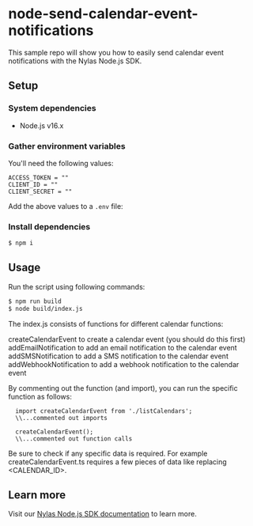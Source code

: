 # node-send-calendar-event-notifications

This sample repo will show you how to easily send calendar event notifications with the Nylas Node.js SDK.

## Setup

### System dependencies

- Node.js v16.x

### Gather environment variables

You'll need the following values:

```text
ACCESS_TOKEN = ""
CLIENT_ID = ""
CLIENT_SECRET = ""
```

Add the above values to a `.env` file:

### Install dependencies

```bash
$ npm i
```

## Usage

Run the script using following commands:

```bash
$ npm run build
$ node build/index.js
```

The index.js consists of functions for different calendar functions:


createCalendarEvent to create a calendar event (you should do this first)
addEmailNotification to add an email notification to the calendar event
addSMSNotification to add a SMS notification to the calendar event
addWebhookNotification to add a webhook notification to the calendar event

By commenting out the function (and import), you can run the specific function as follows:

```
  import createCalendarEvent from './listCalendars';
  \\...commented out imports

  createCalendarEvent();
  \\...commented out function calls
```

Be sure to check if any specific data is required. For example createCalendarEvent.ts requires a few pieces of data like replacing <CALENDAR_ID>.

## Learn more

Visit our [Nylas Node.js SDK documentation](https://developer.nylas.com/docs/developer-tools/sdk/node-sdk/) to learn more.